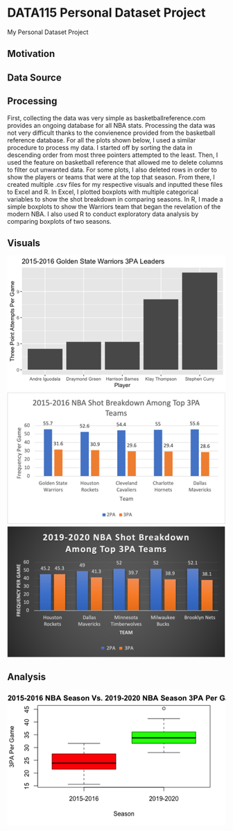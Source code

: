 # DATA115 Personal Dataset Project

My Personal Dataset Project

## Motivation

## Data Source

## Processing

First, collecting the data was very simple as basketballreference.com provides an ongoing database for all NBA stats. Processing the data was not very difficult thanks to the convienence provided from the basketball reference database. For all the plots shown below, I used a similar procedure to process my data. I started off by sorting the data in descending order from most three pointers attempted to the least. Then, I used the feature on basketball reference that allowed me to delete columns to filter out unwanted data. For some plots, I also deleted rows in order to show the players or teams that were at the top that season. From there, I created multiple .csv files for my respective visuals and inputted these files to Excel and R. In Excel, I plotted boxplots with multiple categorical variables to show the shot breakdown in comparing seasons. In R, I made a simple boxplots to show the Warriors team that began the revelation of the modern NBA. I also used R to conduct exploratory data analysis by comparing boxplots of two seasons.

## Visuals

<img src="https://raw.githubusercontent.com/alan-pan31/DATA/main/Warriors%20Top%203PA.png">

<img src="https://raw.githubusercontent.com/alan-pan31/DATA/main/2015-2016%20NBA%20Shot%20Breakdown.png">

<img src="https://raw.githubusercontent.com/alan-pan31/DATA/main/2019-2020%20NBA%20Shot%20Breakdown.png">

## Analysis

<img src="https://raw.githubusercontent.com/alan-pan31/DATA/main/Exploratory%20Analysis.png">

